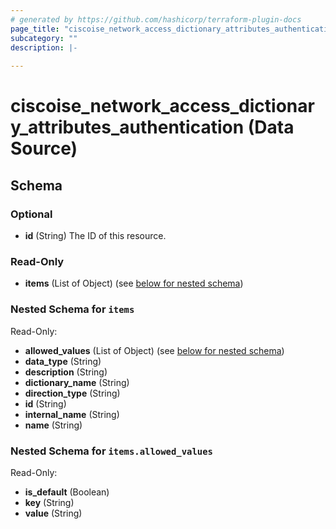 ```yaml
---
# generated by https://github.com/hashicorp/terraform-plugin-docs
page_title: "ciscoise_network_access_dictionary_attributes_authentication Data Source - terraform-provider-ciscoise"
subcategory: ""
description: |-
  
---
```


# ciscoise_network_access_dictionary_attributes_authentication (Data Source)





<!-- schema generated by tfplugindocs -->
## Schema

### Optional

- **id** (String) The ID of this resource.

### Read-Only

- **items** (List of Object) (see [below for nested schema](#nestedatt--items))

<a id="nestedatt--items"></a>
### Nested Schema for `items`

Read-Only:

- **allowed_values** (List of Object) (see [below for nested schema](#nestedobjatt--items--allowed_values))
- **data_type** (String)
- **description** (String)
- **dictionary_name** (String)
- **direction_type** (String)
- **id** (String)
- **internal_name** (String)
- **name** (String)

<a id="nestedobjatt--items--allowed_values"></a>
### Nested Schema for `items.allowed_values`

Read-Only:

- **is_default** (Boolean)
- **key** (String)
- **value** (String)



